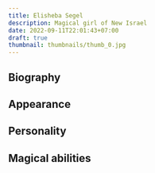```yaml
---
title: Elisheba Segel
description: Magical girl of New Israel
date: 2022-09-11T22:01:43+07:00
draft: true
thumbnail: thumbnails/thumb_0.jpg
---
```


## Biography

## Appearance

## Personality

## Magical abilities

